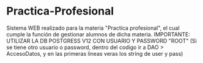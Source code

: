 # Practica-Profesional
Sistema WEB realizado para la materia "Practica profesional", el cual cumple la función de gestionar alumnos de dicha materia.
IMPORTANTE: UTILIZAR LA DB POSTGRESS V12 CON USUARIO Y PASSWORD "ROOT" (Si se tiene otro usuario o password, dentro del codigo ir a DAO > AccesoDatos, y en las primeras lineas veras los string de user y pass)
